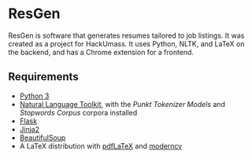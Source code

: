 # ResGen
ResGen is software that generates resumes tailored to job listings. It was created as a project for HackUmass. It uses Python, NLTK, and LaTeX on the backend, and has a Chrome extension for a frontend.

## Requirements
 * [Python 3](https://www.python.org/)
 * [Natural Language Toolkit](http://www.nltk.org/), with the *Punkt Tokenizer Models* and *Stopwords Corpus* corpora installed
 * [Flask](http://flask.pocoo.org/)
 * [Jinja2](http://jinja.pocoo.org/)
 * [BeautifulSoup](https://www.crummy.com/software/BeautifulSoup/)
 * A LaTeX distribution with [pdfLaTeX](https://www.tug.org/applications/pdftex/) and [moderncv](https://ctan.org/pkg/moderncv)
